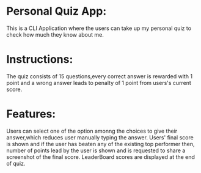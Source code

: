 # Personal Quiz App:
This is a CLI Application where the users can take up my personal quiz to check how much they know about me.

# Instructions:
The quiz consists of 15 questions,every correct answer is rewarded with 1 point and a wrong answer leads to penalty of 1 point from users's current score.

# Features:
Users can select one of the option amonng the choices to give their answer,which reduces user manually typing the answer.
Users' final score is shown and if the user has beaten any of the existing top performer then, number of points lead by the user is shown and is requested to share a screenshot of the final score.
LeaderBoard scores are displayed at the end of quiz.